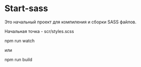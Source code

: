 # Start-sass

Это начальный проект для компиления и сборки SASS файлов.

Начальная точка - scr/styles.scss

npm run watch

или

npm run build
